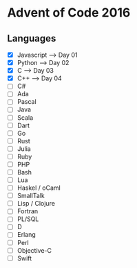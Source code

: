 # Advent of Code 2016

## Languages

- [x] Javascript    --> Day 01
- [x] Python        --> Day 02
- [x] C             --> Day 03
- [x] C++           --> Day 04
- [ ] C#
- [ ] Ada
- [ ] Pascal
- [ ] Java
- [ ] Scala
- [ ] Dart
- [ ] Go
- [ ] Rust
- [ ] Julia
- [ ] Ruby
- [ ] PHP
- [ ] Bash
- [ ] Lua
- [ ] Haskel / oCaml
- [ ] SmallTalk
- [ ] Lisp / Clojure
- [ ] Fortran
- [ ] PL/SQL
- [ ] D
- [ ] Erlang
- [ ] Perl
- [ ] Objective-C
- [ ] Swift